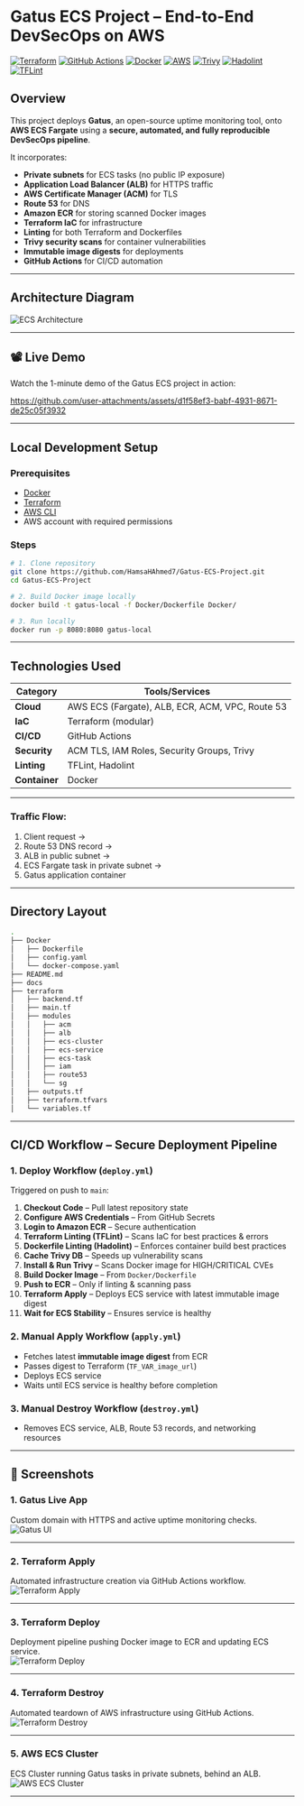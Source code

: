 # Gatus ECS Project – End-to-End DevSecOps on AWS

[![Terraform](https://img.shields.io/badge/IaC-Terraform-623CE4?logo=terraform&logoColor=white)](https://www.terraform.io/)
[![GitHub Actions](https://img.shields.io/badge/CI%2FCD-GitHub_Actions-2088FF?logo=githubactions&logoColor=white)](https://github.com/features/actions)
[![Docker](https://img.shields.io/badge/Container-Docker-2496ED?logo=docker&logoColor=white)](https://www.docker.com/)
[![AWS](https://img.shields.io/badge/Cloud-AWS-FF9900?logo=amazonaws&logoColor=white)](https://aws.amazon.com/)
[![Trivy](https://img.shields.io/badge/Security-Trivy-1904DA?logo=aqua&logoColor=white)](https://aquasecurity.github.io/trivy/)
[![Hadolint](https://img.shields.io/badge/Lint-Hadolint-ff69b4)](https://github.com/hadolint/hadolint)
[![TFLint](https://img.shields.io/badge/Lint-TFLint-4B8BBE)](https://github.com/terraform-linters/tflint)

## Overview

This project deploys **Gatus**, an open-source uptime monitoring tool, onto **AWS ECS Fargate** using a **secure, automated, and fully reproducible DevSecOps pipeline**.

It incorporates:
- **Private subnets** for ECS tasks (no public IP exposure)
- **Application Load Balancer (ALB)** for HTTPS traffic
- **AWS Certificate Manager (ACM)** for TLS
- **Route 53** for DNS
- **Amazon ECR** for storing scanned Docker images
- **Terraform IaC** for infrastructure
- **Linting** for both Terraform and Dockerfiles
- **Trivy security scans** for container vulnerabilities
- **Immutable image digests** for deployments
- **GitHub Actions** for CI/CD automation
---
## Architecture Diagram

![ECS Architecture](docs/gatus2.drawio.png)


---

## 📽 Live Demo

Watch the 1-minute demo of the Gatus ECS project in action:

https://github.com/user-attachments/assets/d1f58ef3-babf-4931-8671-de25c05f3932


---
## Local Development Setup

### Prerequisites
- [Docker](https://www.docker.com/)
- [Terraform](https://www.terraform.io/)
- [AWS CLI](https://aws.amazon.com/cli/)
- AWS account with required permissions

### Steps

```bash
# 1. Clone repository
git clone https://github.com/HamsaHAhmed7/Gatus-ECS-Project.git
cd Gatus-ECS-Project

# 2. Build Docker image locally
docker build -t gatus-local -f Docker/Dockerfile Docker/

# 3. Run locally
docker run -p 8080:8080 gatus-local
```

---


## Technologies Used

| Category       | Tools/Services                             |
|----------------|---------------------------------------------|
| **Cloud**      | AWS ECS (Fargate), ALB, ECR, ACM, VPC, Route 53 |
| **IaC**        | Terraform (modular)                         |
| **CI/CD**      | GitHub Actions                              |
| **Security**   | ACM TLS, IAM Roles, Security Groups, Trivy   |
| **Linting**    | TFLint, Hadolint                             |
| **Container**  | Docker                                      |

---

### Traffic Flow:
1. Client request →  
2. Route 53 DNS record →  
3. ALB in public subnet →  
4. ECS Fargate task in private subnet →  
5. Gatus application container

---

## Directory Layout

```bash
.
├── Docker
│   ├── Dockerfile
│   ├── config.yaml
│   └── docker-compose.yaml
├── README.md
├── docs
├── terraform
│   ├── backend.tf
│   ├── main.tf
│   ├── modules
│   │   ├── acm
│   │   ├── alb
│   │   ├── ecs-cluster
│   │   ├── ecs-service
│   │   ├── ecs-task
│   │   ├── iam
│   │   ├── route53
│   │   └── sg
│   ├── outputs.tf
│   ├── terraform.tfvars
│   └── variables.tf
```
---

## CI/CD Workflow – Secure Deployment Pipeline

### **1. Deploy Workflow (`deploy.yml`)**
Triggered on push to `main`:
1. **Checkout Code** – Pull latest repository state
2. **Configure AWS Credentials** – From GitHub Secrets
3. **Login to Amazon ECR** – Secure authentication
4. **Terraform Linting (TFLint)** – Scans IaC for best practices & errors
5. **Dockerfile Linting (Hadolint)** – Enforces container build best practices
6. **Cache Trivy DB** – Speeds up vulnerability scans
7. **Install & Run Trivy** – Scans Docker image for HIGH/CRITICAL CVEs
8. **Build Docker Image** – From `Docker/Dockerfile`
9. **Push to ECR** – Only if linting & scanning pass
10. **Terraform Apply** – Deploys ECS service with latest immutable image digest
11. **Wait for ECS Stability** – Ensures service is healthy

### **2. Manual Apply Workflow (`apply.yml`)**
- Fetches latest **immutable image digest** from ECR
- Passes digest to Terraform (`TF_VAR_image_url`)
- Deploys ECS service
- Waits until ECS service is healthy before completion

### **3. Manual Destroy Workflow (`destroy.yml`)**
- Removes ECS service, ALB, Route 53 records, and networking resources


---

## 📸 Screenshots

### 1. Gatus Live App
Custom domain with HTTPS and active uptime monitoring checks.  
![Gatus UI](docs/gatus-ui.png)

---

### 2. Terraform Apply
Automated infrastructure creation via GitHub Actions workflow.  
![Terraform Apply](docs/terraform-apply.png)

---

### 3. Terraform Deploy
Deployment pipeline pushing Docker image to ECR and updating ECS service.  
![Terraform Deploy](docs/terraform-deploy.png)

---

### 4. Terraform Destroy
Automated teardown of AWS infrastructure using GitHub Actions.  
![Terraform Destroy](docs/terraform-destroy.png)

---

### 5. AWS ECS Cluster
ECS Cluster running Gatus tasks in private subnets, behind an ALB.  
![AWS ECS Cluster](docs/aws-ecs-cluster.png)

---